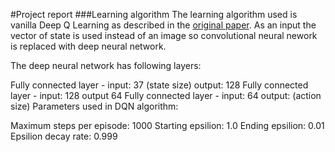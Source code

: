 #Project report
###Learning algorithm
The learning algorithm used is vanilla Deep Q Learning as described in the [original paper](https://storage.googleapis.com/deepmind-media/dqn/DQNNaturePaper.pdf). As an input the vector of state is used instead of an image so convolutional neural nework is replaced with deep neural network. 

The deep neural network has following layers:

Fully connected layer - input: 37 (state size) output: 128
Fully connected layer - input: 128 output 64
Fully connected layer - input: 64 output: (action size)
Parameters used in DQN algorithm:

Maximum steps per episode: 1000
Starting epsilion: 1.0
Ending epsilion: 0.01
Epsilion decay rate: 0.999
